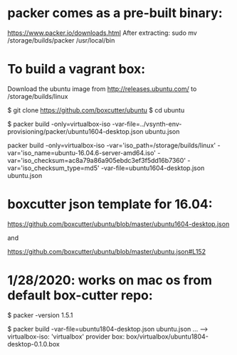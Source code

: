 # packer comes as a pre-built binary:
https://www.packer.io/downloads.html
After extracting:
sudo mv /storage/builds/packer /usr/local/bin

# To build a vagrant box:
Download the ubuntu image from http://releases.ubuntu.com/
to /storage/builds/linux

$ git clone https://github.com/boxcutter/ubuntu
$ cd ubuntu

$ packer build -only=virtualbox-iso -var-file=../vsynth-env-provisioning/packer/ubuntu1604-desktop.json ubuntu.json

packer build -only=virtualbox-iso -var='iso_path=/storage/builds/linux' -var='iso_name=ubuntu-16.04.6-server-amd64.iso' -var='iso_checksum=ac8a79a86a905ebdc3ef3f5dd16b7360' -var='iso_checksum_type=md5' -var-file=ubuntu1604-desktop.json ubuntu.json


# boxcutter json template for 16.04:
https://github.com/boxcutter/ubuntu/blob/master/ubuntu1604-desktop.json

and

https://github.com/boxcutter/ubuntu/blob/master/ubuntu.json#L152

# 1/28/2020: works on mac os from default box-cutter repo:
$ packer -version
1.5.1

$ packer build -var-file=ubuntu1804-desktop.json ubuntu.json
...
--> virtualbox-iso: 'virtualbox' provider box: box/virtualbox/ubuntu1804-desktop-0.1.0.box
